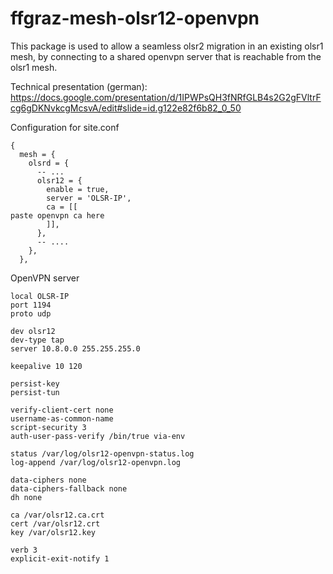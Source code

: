# ffgraz-mesh-olsr12-openvpn

This package is used to allow a seamless olsr2 migration
in an existing olsr1 mesh,
by connecting to a shared openvpn server that is reachable from
the olsr1 mesh.

Technical presentation (german): https://docs.google.com/presentation/d/1IPWPsQH3fNRfGLB4s2G2gFVltrFcg6gDKNvkcgMcsvA/edit#slide=id.g122e82f6b82_0_50

Configuration for site.conf

```
{
  mesh = {
    olsrd = {
      -- ...
      olsr12 = {
        enable = true,
        server = 'OLSR-IP',
        ca = [[
paste openvpn ca here
        ]],
      },
      -- ....
    },
  },
```

OpenVPN server

```
local OLSR-IP
port 1194
proto udp

dev olsr12
dev-type tap
server 10.8.0.0 255.255.255.0

keepalive 10 120

persist-key
persist-tun

verify-client-cert none
username-as-common-name
script-security 3
auth-user-pass-verify /bin/true via-env

status /var/log/olsr12-openvpn-status.log
log-append /var/log/olsr12-openvpn.log

data-ciphers none
data-ciphers-fallback none
dh none

ca /var/olsr12.ca.crt
cert /var/olsr12.crt
key /var/olsr12.key

verb 3
explicit-exit-notify 1
```
